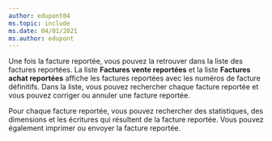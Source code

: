 ```yaml
---
author: edupont04
ms.topic: include
ms.date: 04/01/2021
ms.author: edupont
---
```

Une fois la facture reportée, vous pouvez la retrouver dans la liste des factures reportées. La liste **Factures vente reportées** et la liste **Factures achat reportées** affiche les factures reportées avec les numéros de facture définitifs. Dans la liste, vous pouvez rechercher chaque facture reportée et vous pouvez corriger ou annuler une facture reportée.  

Pour chaque facture reportée, vous pouvez rechercher des statistiques, des dimensions et les écritures qui résultent de la facture reportée. Vous pouvez également imprimer ou envoyer la facture reportée.  
